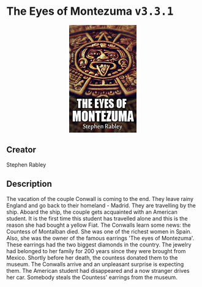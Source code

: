 
# The Eyes of Montezuma <kbd>v3.3.1</kbd>

<center>
  <img src="./cover-1024.jpg"/>
</center>

## Creator
Stephen Rabley

## Description
The vacation of the couple Conwall is coming to the end. They leave rainy England and go back to their homeland - Madrid. They are travelling by the ship. Aboard the ship, the couple gets acquainted with an American student. It is the first time this student has travelled alone and this is the reason she had bought a yellow Fiat. The Conwalls learn some news: the Countess of Montalban died. She was one of the richest women in Spain. Also, she was the owner of the famous earrings 'The eyes of Montezuma'. These earrings had the two biggest diamonds in the country. The jewelry had belonged to her family for 200 years since they were brought from Mexico. Shortly before her death, the countess donated them to the museum. The Conwalls arrive and an unpleasant surprise is expecting them. The American student had disappeared and a now stranger drives her car. Somebody steals the Countess' earrings from the museum.

